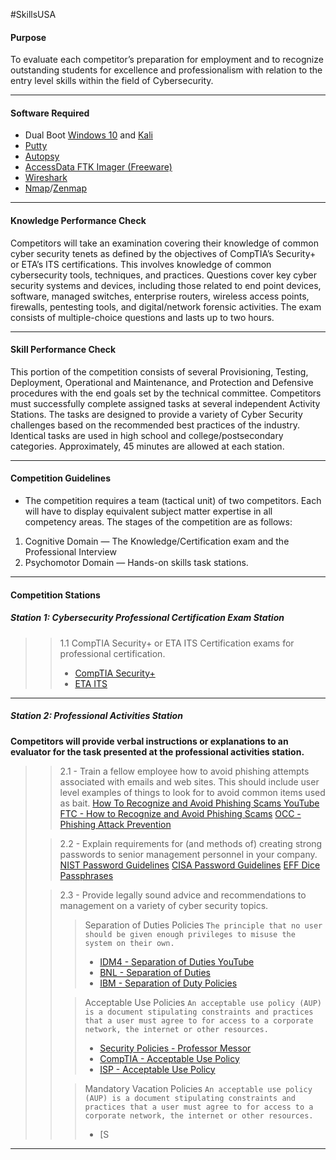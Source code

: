 #SkillsUSA
#### Purpose
To evaluate each competitor’s preparation for employment and to recognize outstanding students for excellence and professionalism with relation to the entry level skills within the field of Cybersecurity.

---

#### Software Required
- Dual Boot [Windows 10](https://www.microsoft.com/en-us/software-download/windows10) and [Kali](https://www.kali.org/)
- [Putty](https://www.putty.org/)
- [Autopsy](https://www.autopsy.com/)
- [AccessData FTK Imager (Freeware)](https://www.exterro.com/ftk-imager)
- [Wireshark](https://www.wireshark.org/)
- [Nmap](https://nmap.org/)/[Zenmap](https://nmap.org/zenmap/) 

---

#### Knowledge Performance Check
Competitors will take an examination covering their knowledge of common cyber security tenets as defined by the objectives of CompTIA’s Security+ or ETA’s ITS certifications. This involves knowledge of common cybersecurity tools, techniques, and practices. Questions cover key cyber security systems and devices, including those related to end point devices, software, managed switches, enterprise routers, wireless access points, firewalls, pentesting tools, and digital/network forensic activities. The exam consists of multiple-choice questions and lasts up to two hours.   

---

#### Skill Performance Check
This portion of the competition consists of several Provisioning, Testing, Deployment, Operational and Maintenance, and Protection and Defensive procedures with the end goals set by the technical committee. Competitors must successfully complete assigned tasks at several independent Activity Stations. The tasks are designed to provide a variety of Cyber Security challenges based on the recommended best practices of the industry. Identical tasks are used in high school and college/postsecondary categories. Approximately, 45 minutes are allowed at each station. 

---

#### Competition Guidelines
- The competition requires a team (tactical unit) of two competitors. Each will have to display equivalent subject matter expertise in all competency areas. The stages of the competition are as follows:  
1. Cognitive Domain — The Knowledge/Certification exam and the Professional Interview 
2. Psychomotor Domain — Hands-on skills task stations.  

---

#### Competition Stations
##### **Station 1: Cybersecurity Professional Certification Exam Station**
>> 1.1 CompTIA Security+ or ETA ITS Certification exams for professional certification.
>>  - [CompTIA Security+](https://www.comptia.org/certifications/security)
>>  - [ETA ITS](https://www.etai.org/)

---

##### **Station 2: Professional Activities Station**
**Competitors will provide verbal instructions or explanations to an evaluator for the task presented at the professional activities station.**
>> 2.1 - Train a fellow employee how to avoid phishing attempts associated with emails and web sites. This should include user level examples of things to look for to avoid common items used as bait.
>> [How To Recognize and Avoid Phishing Scams YouTube](https://www.youtube.com/watch?v=Yz0PnAkeRiI)
>> [FTC - How to Recognize and Avoid Phishing Scams](https://consumer.ftc.gov/articles/how-recognize-and-avoid-phishing-scams)
>> [OCC - Phishing Attack Prevention](https://www.occ.gov/topics/consumers-and-communities/consumer-protection/fraud-resources/phishing-attack-prevention.html)
>
>>2.2 - Explain requirements for (and methods of) creating strong passwords to senior management personnel in your company.
>>[NIST Password Guidelines](https://blog.netwrix.com/2022/11/14/nist-password-guidelines/)
>>[CISA Password Guidelines](https://www.cisa.gov/news-events/alerts/2018/03/27/creating-and-managing-strong-passwords)
>>[EFF Dice Passphrases](https://www.eff.org/dice)
>
>>2.3 - Provide legally sound advice and recommendations to management on a variety of cyber security topics.
>>>Separation of Duties Policies
>>>`The principle that no user should be given enough privileges to misuse the system on their own.`
>>> - [IDM4 - Separation of Duties YouTube](https://www.youtube.com/watch?v=eOSVTdw7Qbg)
>>> - [BNL - Separation of Duties](https://www.bnl.gov/cybersecurity/policies/separation-of-duties.php)
>>> - [IBM - Separation of Duty Policies](https://www.ibm.com/docs/en/sim/6.0.2?topic=administration-separation-duty-policies)
>>
>>>Acceptable Use Policies
>>>`An acceptable use policy (AUP) is a document stipulating constraints and practices that a user must agree to for access to a corporate network, the internet or other resources.`
>>> - [Security Policies - Professor Messor](https://youtu.be/MC-wWu9Q_jM?t=117)
>>> - [CompTIA - Acceptable Use Policy](https://www.comptia.org/blog/security-awareness-training-corporate-acceptable-use-policy)
>>> - [ISP - Acceptable Use Policy](https://informationsecurityprogram.com/acceptable-use-policy-best-practices/)
>>
>>>Mandatory Vacation Policies
>>>`An acceptable use policy (AUP) is a document stipulating constraints and practices that a user must agree to for access to a corporate network, the internet or other resources.`
>>> - [S

---


